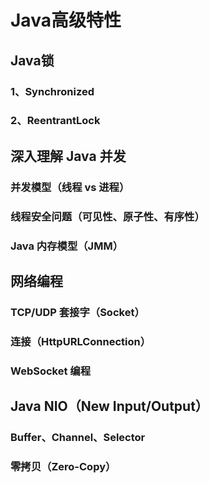 # Java高级特性

## Java锁

### 1、Synchronized

### 2、ReentrantLock

## 深入理解 Java 并发
### 并发模型（线程 vs 进程）
### 线程安全问题（可见性、原子性、有序性）
### Java 内存模型（JMM）


## 网络编程
### TCP/UDP 套接字（Socket）
### 连接（HttpURLConnection）
### WebSocket 编程

## Java NIO（New Input/Output）
### Buffer、Channel、Selector
### 零拷贝（Zero-Copy）
